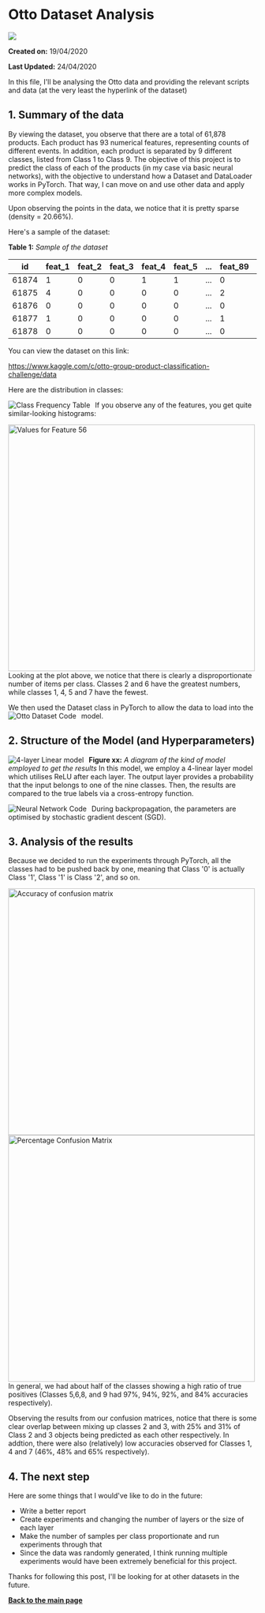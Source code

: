 # Otto Dataset Analysis
![](images/logo.png)

__Created on:__ 19/04/2020

__Last Updated:__ 24/04/2020

In this file, I'll be analysing the Otto data and providing the relevant scripts and data (at the very least the hyperlink of the dataset)

## 1. Summary of the data
By viewing the dataset, you observe that there are a total of 61,878 products. Each product has 93 numerical features, representing counts of different events. In addition, each product is separated by 9 different classes, listed from Class 1 to Class 9. The objective of this project is to predict the class of each of the products (in my case via basic neural networks), with the objective to understand how a Dataset and DataLoader works in PyTorch. That way, I can move on and use other data and apply more complex models.

Upon observing the points in the data, we notice that it is pretty sparse (density = 20.66%). 

Here's a sample of the dataset:

__Table 1:__ *Sample of the dataset* 

id | feat_1 | feat_2 | feat_3 | feat_4 | feat_5 | ... | feat_89 | feat_90 | feat_91 | feat_92 | feat_93 | target 
|---------|-----|---------|---------|---------|-----|----|---------|---------|---------|---------|---------|---------|
61874 | 1 | 0 | 0 | 1 | 1 | ... | 0 | 0 | 0 | 2 | 0 | Class_9 
61875 | 4 | 0 | 0 | 0 | 0 | ... | 2 | 0 | 0 | 1 | 0 | Class_9 
61876 | 0 | 0 | 0 | 0 | 0 | ... | 0 | 0 | 0 | 0 | 0 | Class_9 
61877 | 1 | 0 | 0 | 0 | 0 | ... | 1 | 0 | 3 | 10 | 0 | Class_9 
61878 | 0 | 0 | 0 | 0 | 0 | ... | 0 | 0 | 0 | 2 | 0 | Class_9 

You can view the dataset on this link: 

https://www.kaggle.com/c/otto-group-product-classification-challenge/data

Here are the distribution in classes:

<img src="images/class_freq.png"
     alt="Class Frequency Table"
     style="float: left; margin-right: 10px;" />

If you observe any of the features, you get quite similar-looking histograms:

<img src="images/feature_plot.png"
     alt="Values for Feature 56"
     style="float: left; margin-right: 10px;" 
     width="500px;" />
\
\
Looking at the plot above, we notice that there is clearly a disproportionate number of items per class. Classes 2 and 6 have the greatest numbers, while classes 1, 4, 5 and 7 have the fewest.

We then used the Dataset class in PyTorch to allow the data to load into the model.
<img src="images/data_code.png"
     alt="Otto Dataset Code"
     style="float: left; margin-right: 10px;" />
     
## 2. Structure of the Model (and Hyperparameters)

<img src="images/layers.png"
     alt="4-layer Linear model"
     style="float: left; margin-right: 10px;" />
     
__Figure xx:__ *A diagram of the kind of model employed to get the results*
In this model, we employ a 4-linear layer model which utilises ReLU after each layer. The output layer provides a probability that the input belongs to one of the nine classes. Then, the results are compared to the true labels via a cross-entropy function. 

<img src="images/model_code.png"
     alt="Neural Network Code"
     style="float: left; margin-right: 10px;" />
     
During backpropagation, the parameters are optimised by stochastic gradient descent (SGD).

## 3. Analysis of the results

Because we decided to run the experiments through PyTorch, all the classes had to be pushed back by one, meaning that Class '0' is actually Class '1', Class '1' is Class '2', and so on.


<img src="images/confusion_matrix.png"
     alt="Accuracy of confusion matrix"
     style="float: left; margin-right: 5px;" 
     width="500px;" />
          
          
<img src="images/confusion_matrix_ratio.png"
     alt="Percentage Confusion Matrix"
     style="float: left; margin-right: 5px;" 
     width="500px;" />
     
     

In general, we had about half of the classes showing a high ratio of true positives (Classes 5,6,8, and 9 had 97%, 94%, 92%, and 84% accuracies respectively). 


Observing the results from our confusion matrices, notice that there is some clear overlap between mixing up classes 2 and 3, with 25% and 31% of Class 2 and 3 objects being predicted as each other respectively. In addtion, there were also (relatively) low accuracies observed for Classes 1, 4 and 7 (46%, 48% and 65% respectively). 


## 4. The next step
Here are some things that I would've like to do in the future:
   - Write a better report
   - Create experiments and changing the number of layers or the size of each layer
   - Make the number of samples per class proportionate and run experiments through that
   - Since the data was randomly generated, I think running multiple experiments would have been extremely beneficial for this project. 

Thanks for following this post, I'll be looking for at other datasets in the future.

[__Back to the main page__](https://phillipluong.github.io/PyTorchProjects101/)
